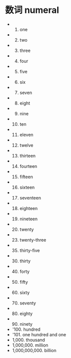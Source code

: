 # 数词 numeral

- 1. one
- 2. two
- 3. three
- 4. four
- 5. five
- 6. six
- 7. seven
- 8. eight
- 9. nine
- 10. ten
- 11. eleven
- 12. twelve
- 13. thirteen
- 14. fourteen
- 15. fifteen
- 16. sixteen
- 17. seventeen
- 18. eighteen
- 19. nineteen
- 20. twenty
- 23. twenty-three
- 35. thirty-five
- 30. thirty
- 40. forty
- 50. fifty
- 60. sixty
- 70. seventy
- 80. eighty
- 90. ninety
- '100. hundred
- '101. one hundred and one
- 1,000. thousand
- 1,000,000. million
- 1,000,000,000. billion